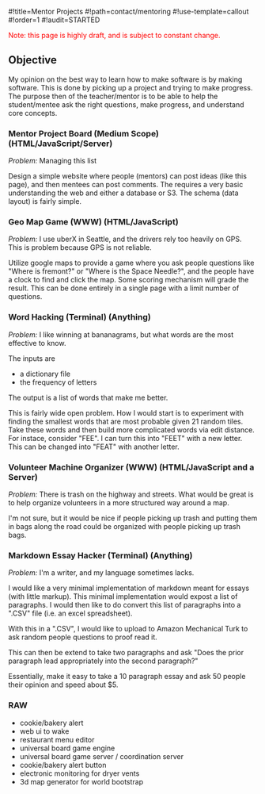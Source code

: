#!title=Mentor Projects
#!path=contact/mentoring
#!use-template=callout
#!order=1
#!audit=STARTED

<font color="red">Note: this page is highly draft, and is subject to constant change.</font>

## Objective

My opinion on the best way to learn how to make software is by making software. This is done by picking up a project and trying to make progress. The purpose then of the teacher/mentor is to be able to help the student/mentee ask the right questions, make progress, and understand core concepts.

### Mentor Project Board (Medium Scope) (HTML/JavaScript/Server)

*Problem:* Managing this list

Design a simple website where people (mentors) can post ideas (like this page), and then mentees can post comments. The requires a very basic understanding the web and either a database or S3. The schema (data layout) is fairly simple. 

### Geo Map Game (WWW) (HTML/JavaScript)

*Problem:* I use uberX in Seattle, and the drivers rely too heavily on GPS. This is problem because GPS is not reliable.

Utilize google maps to provide a game where you ask people questions like "Where is fremont?" or "Where is the Space Needle?", and the people have a clock to find and click the map. Some scoring mechanism will grade the result. This can be done entirely in a single page with a limit number of questions.

### Word Hacking (Terminal) (Anything)

*Problem:* I like winning at bananagrams, but what words are the most effective to know.

The inputs are 
* a dictionary file
* the frequency of letters

The output is a list of words that make me better.

This is fairly wide open problem. How I would start is to experiment with finding the smallest words that are most probable given 21 random tiles. Take these words and then build more complicated words via edit distance. For instace, consider "FEE". I can turn this into "FEET" with a new letter. This can be changed into "FEAT" with another letter.

### Volunteer Machine Organizer (WWW) (HTML/JavaScript and a Server)

*Problem:* There is trash on the highway and streets. What would be great is to help organize volunteers in a more structured way around a map. 

I'm not sure, but it would be nice if people picking up trash and putting them in bags along the road could be organized with people picking up trash bags.

### Markdown Essay Hacker (Terminal) (Anything)

*Problem:* I'm a writer, and my language sometimes lacks.

I would like a very minimal implementation of markdown meant for essays (with little markup). This minimal implementation would expost a list of paragraphs. I would then like to do convert this list of paragraphs into a ".CSV" file (i.e. an excel spreadsheet).

With this in a ".CSV", I would like to upload to Amazon Mechanical Turk to ask random people questions to proof read it.

This can then be extend to take two paragraphs and ask "Does the prior paragraph lead appropriately into the second paragraph?"

Essentially, make it easy to take a 10 paragraph essay and ask 50 people their opinion and speed about $5.

### RAW

* cookie/bakery alert
* web ui to wake
* restaurant menu editor
* universal board game engine
* universal board game server / coordination server
* cookie/bakery alert button
* electronic monitoring for dryer vents
* 3d map generator for world bootstrap

